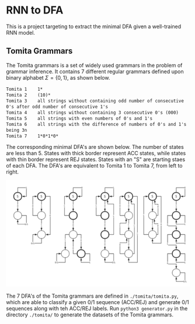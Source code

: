 # RNN to DFA

This is a project targeting to extract the minimal DFA given a well-trained RNN model.

## Tomita Grammars

The Tomita grammars is a set of widely used grammars in the problem of grammar inference. It contains 7 different regular grammars defined upon binary alphabet $\Sigma=\{0,1\}$, as shown below.

```
Tomita 1    1*
Tomita 2    (10)*
Tomita 3    all strings without containing odd number of consecutive 0's after odd number of consecutive 1's
Tomita 4    all strings without containing 3 consecutive 0's (000)
Tomita 5    all strings with even numbers of 0's and 1's
Tomita 6    all strings with the difference of numbers of 0's and 1's being 3n
Tomita 7    1*0*1*0*
```

The corresponding minimal DFA's are shown below. The number of states are less than 5. States with thick border represent ACC states, while states with thin border represent REJ states. States with an "S" are starting staes of each DFA. The DFA's are equivalent to Tomita 1 to Tomita 7, from left to right.

![tomita grammars dfa](./images/TomitaDFA.jpg)

The 7 DFA's of the Tomita grammars are defined in ```./tomita/tomita.py```, which are able to classify a given 0/1 sequence (ACC/REJ) and generate 0/1 sequences along with teh ACC/REJ labels. Run ```python3 generator.py``` in the directory ```./tomita/``` to generate the datasets of the Tomita grammars.